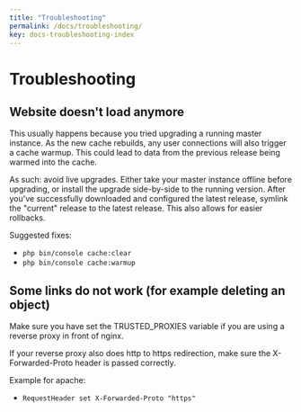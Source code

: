 ```yaml
---
title: "Troubleshooting"
permalink: /docs/troubleshooting/
key: docs-troubleshooting-index
---
```


# Troubleshooting

## Website doesn't load anymore

This usually happens because you tried upgrading a running master instance. As the new cache rebuilds, any user connections will also trigger a cache warmup. This could lead to data from the previous release being warmed into the cache.

As such: avoid live upgrades. Either take your master instance offline before upgrading, or install the upgrade side-by-side to the running version. After you've successfully downloaded and configured the latest release, symlink the "current" release to the latest release. This also allows for easier rollbacks.

Suggested fixes:

- `php bin/console cache:clear`
- `php bin/console cache:warmup`

## Some links do not work (for example deleting an object)

Make sure you have set the TRUSTED_PROXIES variable if you are using a reverse proxy in front of nginx. 

If your reverse proxy also does http to https redirection, make sure the X-Forwarded-Proto header is passed correctly.

Example for apache:

- `RequestHeader set X-Forwarded-Proto "https"`
